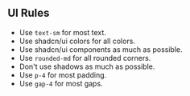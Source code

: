 ## UI Rules

- Use `text-sm` for most text.
- Use shadcn/ui colors for all colors.
- Use shadcn/ui components as much as possible.
- Use `rounded-md` for all rounded corners.
- Don't use shadows as much as possible.
- Use `p-4` for most padding.
- Use `gap-4` for most gaps.
